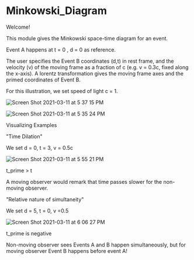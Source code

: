 # Minkowski_Diagram

Welcome! 

This module gives the Minkowski space-time diagram for an event. 

Event A happens at t = 0 , d = 0 as reference. 

The user specifies the Event B coordinates (d,t) in rest frame, and the velocity (v) of the moving frame as a fraction of c (e.g. v = 0.3c, fixed along the x-axis). 
A lorentz transformation gives the moving frame axes and the primed coordinates of Event B. 

For this illustration, we set speed of light c = 1. 

![Screen Shot 2021-03-11 at 5 37 15 PM](https://user-images.githubusercontent.com/44649832/110869632-6c5f0480-8290-11eb-936b-94ed62b02826.png)

![Screen Shot 2021-03-11 at 5 35 24 PM](https://user-images.githubusercontent.com/44649832/110869482-2bff8680-8290-11eb-889b-19fae5fa7557.png)


Visualizing Examples 

"Time Dilation"

We set d = 0, t = 3, v = 0.5c 


![Screen Shot 2021-03-11 at 5 55 21 PM](https://user-images.githubusercontent.com/44649832/110870891-f60fd180-8292-11eb-9072-e834450faf5d.png)

t_prime > t

A moving observer would remark that time passes slower for the non-moving observer.  


"Relative nature of simultaneity"

We set d = 5, t = 0, v =0.5

![Screen Shot 2021-03-11 at 6 06 27 PM](https://user-images.githubusercontent.com/44649832/110871719-83075a80-8294-11eb-97f8-e89dc9c1e852.png)

t_prime is negative

Non-moving observer sees Events A and B happen simultaneously, but for moving observer Event B happens before event A!

